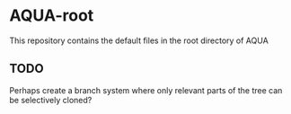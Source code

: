 # AQUA-root

This repository contains the default files in the root directory of AQUA

## TODO

Perhaps create a branch system where only relevant parts of the tree can be selectively cloned?
